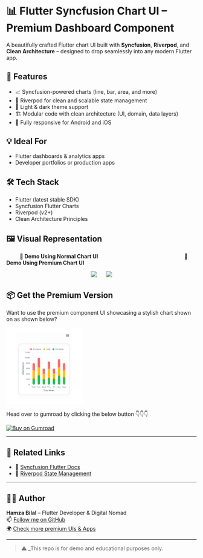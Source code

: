 # 📊 Flutter Syncfusion Chart UI – Premium Dashboard Component

A beautifully crafted Flutter chart UI built with **Syncfusion**, **Riverpod**, and **Clean Architecture** – designed to drop seamlessly into any modern Flutter app.

## 🚀 Features

- 📈 Syncfusion-powered charts (line, bar, area, and more)
- 🧠 Riverpod for clean and scalable state management
- 🎨 Light & dark theme support
- 🏗️ Modular code with clean architecture (UI, domain, data layers)
- 📱 Fully responsive for Android and iOS

## 💡 Ideal For

- Flutter dashboards & analytics apps  
- Developer portfolios or production apps

## 🛠️ Tech Stack

- Flutter (latest stable SDK)
- Syncfusion Flutter Charts
- Riverpod (v2+)
- Clean Architecture Principles

## 🖼️ Visual Representation
<p align="left">
  &nbsp;&nbsp;&nbsp;&nbsp;&nbsp;&nbsp;&nbsp;&nbsp;&nbsp;<strong>📱 Demo Using Normal Chart UI</strong>&nbsp;&nbsp;&nbsp;&nbsp;&nbsp;&nbsp;&nbsp;&nbsp;
  &nbsp;&nbsp;&nbsp;&nbsp;&nbsp;&nbsp;&nbsp;&nbsp;&nbsp;&nbsp;&nbsp;&nbsp;&nbsp;&nbsp;&nbsp;&nbsp;
  &nbsp;&nbsp;&nbsp;&nbsp;&nbsp;&nbsp;&nbsp;&nbsp;&nbsp;&nbsp;&nbsp;&nbsp;&nbsp;&nbsp;&nbsp;&nbsp;&nbsp;&nbsp;&nbsp;&nbsp;&nbsp;&nbsp;&nbsp;&nbsp;
  &nbsp;&nbsp;&nbsp;&nbsp;&nbsp;&nbsp;&nbsp;<strong>📱 Demo Using Premium Chart UI</strong>
</p>

<p float="left" align="center">
  <img src="assets/images/demo.gif" width="45%" />
  &nbsp;&nbsp;&nbsp;&nbsp;
  <img src="assets/images/premium_demo.gif" width="45%" />
</p>

## 📦 Get the Premium Version
Want to use the premium component UI showcasing a stylish chart shown on as shown below?
<p float="left">
  <img src="assets/images/premium_asset_graph_design.png" width="40%" />
</p>

Head over to gumroad by clicking the below button 👇👇👇
<p align="left">
  <a href="https://hamzabilal5.gumroad.com/l/ldpgos?layout=profile" target="_blank">
    <img src="https://img.shields.io/badge/Buy%20Now%20on-Gumroad-orange?style=for-the-badge&logo=gumroad" alt="Buy on Gumroad">
  </a>
</p>


---

## 🔗 Related Links
- 📘 [Syncfusion Flutter Docs](https://pub.dev/packages/syncfusion_flutter_charts)
- 🧠 [Riverpod State Management](https://riverpod.dev)

---

## 👨‍💻 Author

**Hamza Bilal** – Flutter Developer & Digital Nomad  
📫 [Follow me on GitHub](https://github.com/HBGaya)  
🌍 [Check more premium UIs & Apps](https://hamzabilal5.gumroad.com/)

---

> ⚠️ _This repo is for demo and educational purposes only.

